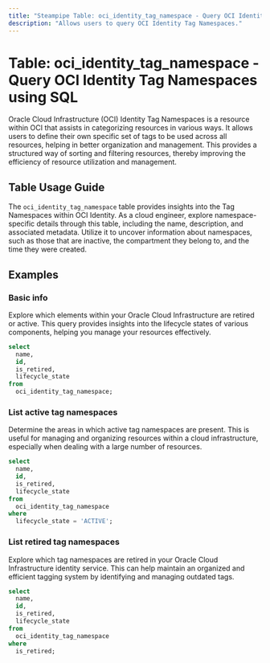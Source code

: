 ```yaml
---
title: "Steampipe Table: oci_identity_tag_namespace - Query OCI Identity Tag Namespaces using SQL"
description: "Allows users to query OCI Identity Tag Namespaces."
---
```


# Table: oci_identity_tag_namespace - Query OCI Identity Tag Namespaces using SQL

Oracle Cloud Infrastructure (OCI) Identity Tag Namespaces is a resource within OCI that assists in categorizing resources in various ways. It allows users to define their own specific set of tags to be used across all resources, helping in better organization and management. This provides a structured way of sorting and filtering resources, thereby improving the efficiency of resource utilization and management.

## Table Usage Guide

The `oci_identity_tag_namespace` table provides insights into the Tag Namespaces within OCI Identity. As a cloud engineer, explore namespace-specific details through this table, including the name, description, and associated metadata. Utilize it to uncover information about namespaces, such as those that are inactive, the compartment they belong to, and the time they were created.

## Examples

### Basic info
Explore which elements within your Oracle Cloud Infrastructure are retired or active. This query provides insights into the lifecycle states of various components, helping you manage your resources effectively.

```sql
select
  name,
  id,
  is_retired,
  lifecycle_state
from
  oci_identity_tag_namespace;
```

### List active tag namespaces
Determine the areas in which active tag namespaces are present. This is useful for managing and organizing resources within a cloud infrastructure, especially when dealing with a large number of resources.

```sql
select
  name,
  id,
  is_retired,
  lifecycle_state
from
  oci_identity_tag_namespace
where
  lifecycle_state = 'ACTIVE';
```

### List retired tag namespaces
Explore which tag namespaces are retired in your Oracle Cloud Infrastructure identity service. This can help maintain an organized and efficient tagging system by identifying and managing outdated tags.

```sql
select
  name,
  id,
  is_retired,
  lifecycle_state
from
  oci_identity_tag_namespace
where
  is_retired;
```